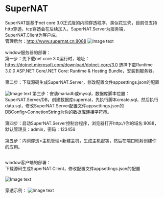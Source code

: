# SuperNAT
SuperNAT是基于net core 3.0正式版的内网穿透程序，类似花生壳，目前仅支持http穿透，tcp穿透会在后续加入，SuperNAT.Server为服务端，SuperNAT.Client为客户端。<br/>
管理后台：http://www.supernat.cn:8088
![Image text](https://github.com/yangan666/SuperNAT/blob/master/Img/manage.png)
<br/>
<br/>
window服务器的部署：<br/>
第一步：先下载net core 3.0运行时，地址：https://dotnet.microsoft.com/download/dotnet-core/3.0 选择下载Runtime 3.0.0 ASP.NET Core/.NET Core: Runtime & Hosting Bundle，安装到服务器。<br/><br/>
第二步：下载源码生成SuperNAT.Server，修改配置文件appsettings.json的配置<br/><br/>
![Image text](https://github.com/yangan666/SuperNAT/blob/master/Img/server.config.png)
第三步：安装mariadb或mysql，数据库脚本位置：SuperNAT.Server/DB，创建数据库supernat，先执行脚本create.sql，然后执行data.sql，修改SuperNAT.Server配置文件appsettings.json的DBConfig>ConnetionString为你的数据库连接字符串。<br/><br/>
第四步：启动SuperNAT.Server控制台程序，浏览器打开http://你的域名:8088，默认管理员：admin，密码：123456<br/><br/>
第五步：内网穿透>主机管理>新建主机，生成主机密钥，然后在端口映射创建你的应用。<br/><br/>

window客户端的部署：<br/>
下载源码生成SuperNAT.Client，修改配置文件appsettings.json的配置<br/><br/>
![Image text](https://github.com/yangan666/SuperNAT/blob/master/Img/client.config.png)<br/><br/>
穿透示例：
![Image text](https://github.com/yangan666/SuperNAT/blob/master/Img/demo.png)

